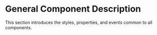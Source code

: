 <!-- 源地址: https://iot.mi.com/vela/quickapp/en/components/general/ -->

# General Component Description

This section introduces the styles, properties, and events common to all components.
